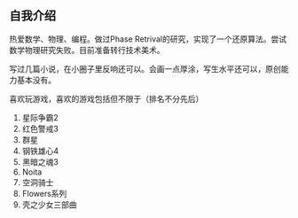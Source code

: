 ## 自我介绍

热爱数学、物理、编程。做过Phase Retrival的研究，实现了一个还原算法。尝试数学物理研究失败。目前准备转行技术美术。

写过几篇小说，在小圈子里反响还可以。会画一点厚涂，写生水平还可以，原创能力基本没有。

喜欢玩游戏，喜欢的游戏包括但不限于（排名不分先后）
1. 星际争霸2
2. 红色警戒3
3. 群星
4. 钢铁雄心4
5. 黑暗之魂3
6. Noita
7. 空洞骑士
8. Flowers系列
9. 壳之少女三部曲